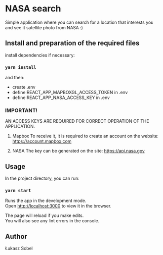 # NASA search

Simple application where you can search for a location that interests you and see it satellite photo from NASA :)

## Install and preparation of the required files

install dependencies if necessary:

### `yarn install`

and then:

- create .env
- define REACT_APP_MAPBOXGL_ACCESS_TOKEN in .env
- define REACT_APP_NASA_ACCESS_KEY in .env

### IMPORTANT!

AN ACCESS KEYS ARE REQUIRED FOR CORRECT OPERATION OF THE APPLICATION.

1. Mapbox
   To receive it, it is required to create an account on the website: https://account.mapbox.com

2. NASA
   The key can be generated on the site: https://api.nasa.gov

## Usage

In the project directory, you can run:

### `yarn start`

Runs the app in the development mode.\
Open [http://localhost:3000](http://localhost:3000) to view it in the browser.

The page will reload if you make edits.\
You will also see any lint errors in the console.

## Author

Łukasz Sobel
